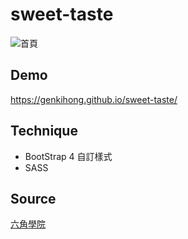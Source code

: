 # sweet-taste
![首頁](https://upload.cc/i1/2019/03/31/0adh7K.jpg "首頁畫面")

## Demo
https://genkihong.github.io/sweet-taste/

## Technique
* BootStrap 4 自訂樣式 
* SASS

## Source
[六角學院](https://tinyurl.com/y4x8e56c)
